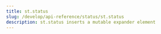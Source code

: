 ```yaml
---
title: st.status
slug: /develop/api-reference/status/st.status
description: st.status inserts a mutable expander element
---
```


<Autofunction function="streamlit.status" />

<Autofunction function="StatusContainer.update" />
